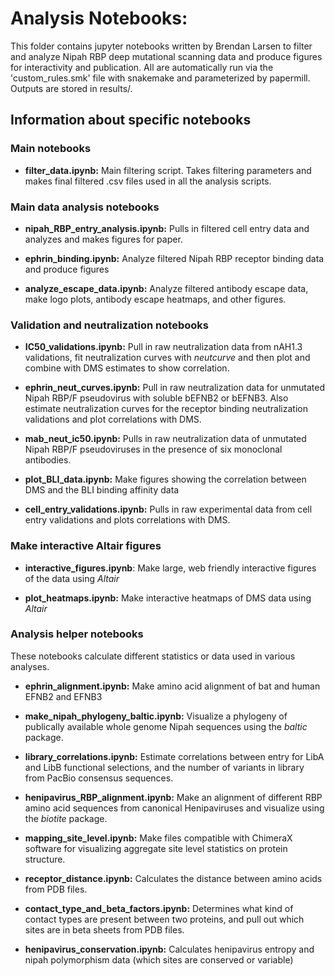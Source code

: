 # Analysis Notebooks:

This folder contains jupyter notebooks written by Brendan Larsen to filter and analyze Nipah RBP deep mutational scanning data and produce figures for interactivity and publication. All are automatically run via the 'custom_rules.smk' file with snakemake and parameterized by papermill. Outputs are stored in results/.

## Information about specific notebooks

### Main notebooks
* **filter_data.ipynb:** Main filtering script. Takes filtering parameters and makes final filtered .csv files used in all the analysis scripts.

### Main data analysis notebooks
* **nipah_RBP_entry_analysis.ipynb:** Pulls in filtered cell entry data and analyzes and makes figures for paper.

* **ephrin_binding.ipynb:** Analyze filtered Nipah RBP receptor binding data and produce figures

* **analyze_escape_data.ipynb:** Analyze filtered antibody escape data, make logo plots, antibody escape heatmaps, and other figures.

### Validation and neutralization notebooks
* **IC50_validations.ipynb:** Pull in raw neutralization data from nAH1.3 validations, fit neutralization curves with _neutcurve_ and then plot and combine with DMS estimates to show correlation.

* **ephrin_neut_curves.ipynb:** Pull in raw neutralization data for unmutated Nipah RBP/F pseudovirus with soluble bEFNB2 or bEFNB3. Also estimate neutralization curves for the receptor binding neutralization validations and plot correlations with DMS.

* **mab_neut_ic50.ipynb:** Pulls in raw neutralization data of unmutated Nipah RBP/F pseudoviruses in the presence of six monoclonal antibodies.

* **plot_BLI_data.ipynb:** Make figures showing the correlation between DMS and the BLI binding affinity data

* **cell_entry_validations.ipynb:** Pulls in raw experimental data from cell entry validations and plots correlations with DMS.

### Make interactive Altair figures
* **interactive_figures.ipynb**: Make large, web friendly interactive figures of the data using _Altair_

* **plot_heatmaps.ipynb:** Make interactive heatmaps of DMS data using _Altair_

### Analysis helper notebooks
These notebooks calculate different statistics or data used in various analyses.

* **ephrin_alignment.ipynb:**
Make amino acid alignment of bat and human EFNB2 and EFNB3

* **make_nipah_phylogeny_baltic.ipynb:** Visualize a phylogeny of publically available whole genome Nipah sequences using the _baltic_ package.

* **library_correlations.ipynb:** Estimate correlations between entry for LibA and LibB functional selections, and the number of variants in library from PacBio consensus sequences.

* **henipavirus_RBP_alignment.ipynb:** Make an alignment of different RBP amino acid sequences from canonical Henipaviruses and visualize using the _biotite_ package.

* **mapping_site_level.ipynb:** Make files compatible with ChimeraX software for visualizing aggregate site level statistics on protein structure.

* **receptor_distance.ipynb:** Calculates the distance between amino acids from PDB files.

* **contact_type_and_beta_factors.ipynb:** Determines what kind of contact types are present between two proteins, and pull out which sites are in beta sheets from PDB files.

* **henipavirus_conservation.ipynb:** Calculates henipavirus entropy and nipah polymorphism data (which sites are conserved or variable)
